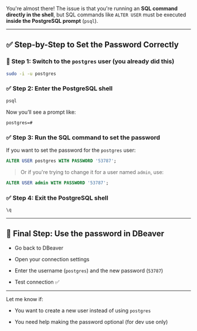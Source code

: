 
You're almost there! The issue is that you're running an **SQL command directly in the shell**, but SQL commands like `ALTER USER` must be executed **inside the PostgreSQL prompt** (`psql`).

---

## ✅ Step-by-Step to Set the Password Correctly

### 🔁 Step 1: Switch to the `postgres` user (you already did this)

```bash
sudo -i -u postgres
```

### ✅ Step 2: Enter the PostgreSQL shell

```bash
psql
```

Now you’ll see a prompt like:

```
postgres=#
```

### ✅ Step 3: Run the SQL command to set the password

If you want to set the password for the `postgres` user:

```sql
ALTER USER postgres WITH PASSWORD '53787';
```

> Or if you're trying to change it for a user named `admin`, use:

```sql
ALTER USER admin WITH PASSWORD '53787';
```

### ✅ Step 4: Exit the PostgreSQL shell

```sql
\q
```

---

## 🔁 Final Step: Use the password in DBeaver

- Go back to DBeaver
    
- Open your connection settings
    
- Enter the username (`postgres`) and the new password (`53787`)
    
- Test connection ✅
    

---

Let me know if:

- You want to create a new user instead of using `postgres`
    
- You need help making the password optional (for dev use only)